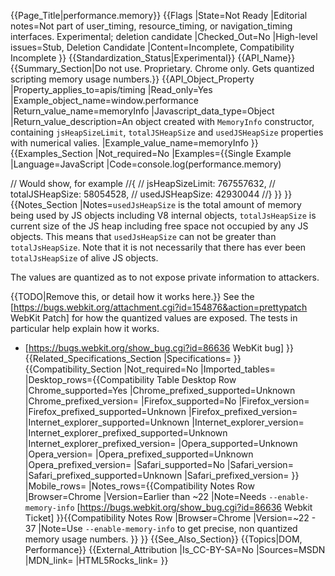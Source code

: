 {{Page_Title|performance.memory}}
{{Flags
|State=Not Ready
|Editorial notes=Not part of user_timing, resource_timing, or navigation_timing interfaces. Experimental; deletion candidate
|Checked_Out=No
|High-level issues=Stub, Deletion Candidate
|Content=Incomplete, Compatibility Incomplete
}}
{{Standardization_Status|Experimental}}
{{API_Name}}
{{Summary_Section|Do not use. Proprietary. Chrome only. Gets quantized scripting memory usage numbers.}}
{{API_Object_Property
|Property_applies_to=apis/timing
|Read_only=Yes
|Example_object_name=window.performance
|Return_value_name=memoryInfo
|Javascript_data_type=Object
|Return_value_description=An object created with `MemoryInfo` constructor, containing  `jsHeapSizeLimit`, `totalJSHeapSize` and `usedJSHeapSize` properties with numerical valies.
|Example_value_name=memoryInfo
}}
{{Examples_Section
|Not_required=No
|Examples={{Single Example
|Language=JavaScript
|Code=console.log(performance.memory)

// Would show, for example
//{
// jsHeapSizeLimit: 767557632,
// totalJSHeapSize: 58054528,
// usedJSHeapSize: 42930044
//}
}}
}}
{{Notes_Section
|Notes=`usedJsHeapSize` is the total amount of memory being used by JS objects including V8 internal objects, `totalJsHeapSize` is current size of the JS heap including free space not occupied by any JS objects. This means that `usedJsHeapSize` can not be greater than `totalJsHeapSize`. Note that it is not necessarily that there has ever been `totalJsHeapSize` of alive JS objects.

The values are quantized as to not expose private information to attackers.

{{TODO|Remove this, or detail how it works here.}}
See the [https://bugs.webkit.org/attachment.cgi?id=154876&action=prettypatch WebKit Patch] for how the quantized values are exposed. The tests in particular help explain how it works.

* [https://bugs.webkit.org/show_bug.cgi?id=86636 WebKit bug]
}}
{{Related_Specifications_Section
|Specifications=
}}
{{Compatibility_Section
|Not_required=No
|Imported_tables=
|Desktop_rows={{Compatibility Table Desktop Row
|Chrome_supported=Yes
|Chrome_prefixed_supported=Unknown
|Chrome_prefixed_version=
|Firefox_supported=No
|Firefox_version=
|Firefox_prefixed_supported=Unknown
|Firefox_prefixed_version=
|Internet_explorer_supported=Unknown
|Internet_explorer_version=
|Internet_explorer_prefixed_supported=Unknown
|Internet_explorer_prefixed_version=
|Opera_supported=Unknown
|Opera_version=
|Opera_prefixed_supported=Unknown
|Opera_prefixed_version=
|Safari_supported=No
|Safari_version=
|Safari_prefixed_supported=Unknown
|Safari_prefixed_version=
}}
|Mobile_rows=
|Notes_rows={{Compatibility Notes Row
|Browser=Chrome
|Version=Earlier than ~22
|Note=Needs `--enable-memory-info` [https://bugs.webkit.org/show_bug.cgi?id=86636 Webkit Ticket]
}}{{Compatibility Notes Row
|Browser=Chrome
|Version=~22 - 37
|Note=Use `--enable-memory-info` to get precise, non quantized memory usage numbers.
}}
}}
{{See_Also_Section}}
{{Topics|DOM, Performance}}
{{External_Attribution
|Is_CC-BY-SA=No
|Sources=MSDN
|MDN_link=
|HTML5Rocks_link=
}}
